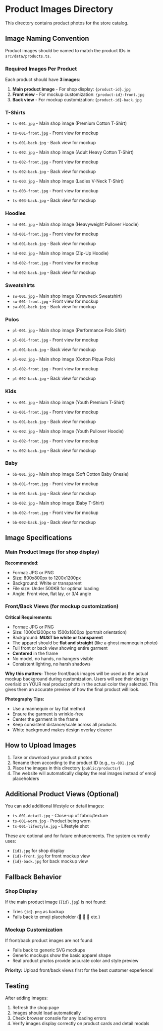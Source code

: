 # Product Images Directory

This directory contains product photos for the store catalog.

## Image Naming Convention

Product images should be named to match the product IDs in `src/data/products.ts`.

### Required Images Per Product

Each product should have **3 images**:

1. **Main product image** - For shop display: `{product-id}.jpg`
2. **Front view** - For mockup customization: `{product-id}-front.jpg`
3. **Back view** - For mockup customization: `{product-id}-back.jpg`

### T-Shirts

- `ts-001.jpg` - Main shop image (Premium Cotton T-Shirt)
- `ts-001-front.jpg` - Front view for mockup
- `ts-001-back.jpg` - Back view for mockup

- `ts-002.jpg` - Main shop image (Adult Heavy Cotton T-Shirt)
- `ts-002-front.jpg` - Front view for mockup
- `ts-002-back.jpg` - Back view for mockup

- `ts-003.jpg` - Main shop image (Ladies V-Neck T-Shirt)
- `ts-003-front.jpg` - Front view for mockup
- `ts-003-back.jpg` - Back view for mockup

### Hoodies

- `hd-001.jpg` - Main shop image (Heavyweight Pullover Hoodie)
- `hd-001-front.jpg` - Front view for mockup
- `hd-001-back.jpg` - Back view for mockup

- `hd-002.jpg` - Main shop image (Zip-Up Hoodie)
- `hd-002-front.jpg` - Front view for mockup
- `hd-002-back.jpg` - Back view for mockup

### Sweatshirts

- `sw-001.jpg` - Main shop image (Crewneck Sweatshirt)
- `sw-001-front.jpg` - Front view for mockup
- `sw-001-back.jpg` - Back view for mockup

### Polos

- `pl-001.jpg` - Main shop image (Performance Polo Shirt)
- `pl-001-front.jpg` - Front view for mockup
- `pl-001-back.jpg` - Back view for mockup

- `pl-002.jpg` - Main shop image (Cotton Pique Polo)
- `pl-002-front.jpg` - Front view for mockup
- `pl-002-back.jpg` - Back view for mockup

### Kids

- `ks-001.jpg` - Main shop image (Youth Premium T-Shirt)
- `ks-001-front.jpg` - Front view for mockup
- `ks-001-back.jpg` - Back view for mockup

- `ks-002.jpg` - Main shop image (Youth Pullover Hoodie)
- `ks-002-front.jpg` - Front view for mockup
- `ks-002-back.jpg` - Back view for mockup

### Baby

- `bb-001.jpg` - Main shop image (Soft Cotton Baby Onesie)
- `bb-001-front.jpg` - Front view for mockup
- `bb-001-back.jpg` - Back view for mockup

- `bb-002.jpg` - Main shop image (Baby T-Shirt)
- `bb-002-front.jpg` - Front view for mockup
- `bb-002-back.jpg` - Back view for mockup

## Image Specifications

### Main Product Image (for shop display)

**Recommended:**

- Format: JPG or PNG
- Size: 800x800px to 1200x1200px
- Background: White or transparent
- File size: Under 500KB for optimal loading
- Angle: Front view, flat lay, or 3/4 angle

### Front/Back Views (for mockup customization)

**Critical Requirements:**

- Format: JPG or PNG
- Size: 1000x1200px to 1500x1800px (portrait orientation)
- Background: **MUST be white or transparent**
- The apparel should be **flat and straight** (like a ghost mannequin photo)
- Full front or back view showing entire garment
- **Centered** in the frame
- No model, no hands, no hangers visible
- Consistent lighting, no harsh shadows

**Why this matters:**
These front/back images will be used as the actual mockup background during customization. Users will see their design overlaid on YOUR real product photo in the actual color they selected. This gives them an accurate preview of how the final product will look.

**Photography Tips:**

- Use a mannequin or lay flat method
- Ensure the garment is wrinkle-free
- Center the garment in the frame
- Keep consistent distance/scale across all products
- White background makes design overlay cleaner

## How to Upload Images

1. Take or download your product photos
2. Rename them according to the product ID (e.g., `ts-001.jpg`)
3. Place the images in this directory (`public/products/`)
4. The website will automatically display the real images instead of emoji placeholders

## Additional Product Views (Optional)

You can add additional lifestyle or detail images:

- `ts-001-detail.jpg` - Close-up of fabric/texture
- `ts-001-worn.jpg` - Product being worn
- `ts-001-lifestyle.jpg` - Lifestyle shot

These are optional and for future enhancements. The system currently uses:

- `{id}.jpg` for shop display
- `{id}-front.jpg` for front mockup view
- `{id}-back.jpg` for back mockup view

## Fallback Behavior

### Shop Display

If the main product image (`{id}.jpg`) is not found:

- Tries `{id}.png` as backup
- Falls back to emoji placeholder (👕 🧥 👔 etc.)

### Mockup Customization

If front/back product images are not found:

- Falls back to generic SVG mockups
- Generic mockups show the basic apparel shape
- Real product photos provide accurate color and style preview

**Priority:** Upload front/back views first for the best customer experience!

## Testing

After adding images:

1. Refresh the shop page
2. Images should load automatically
3. Check browser console for any loading errors
4. Verify images display correctly on product cards and detail modals
